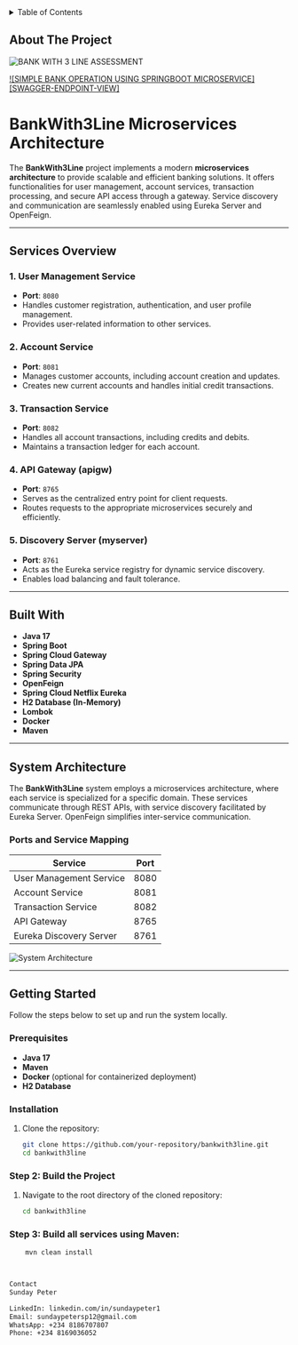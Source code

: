 <!-- TABLE OF CONTENTS -->
<details>
  <summary>Table of Contents</summary>
  <ol>
    <li>
      <a href="#about-the-project">About The Project</a>
    <li>
      <a href="#about-the-project">Built With</a>
    <li>
      <a href="#about-the-project">Getting Started</a>
    <li>
      <a href="#about-the-project">Features/Usage</a>
    <li>
      <a href="#about-the-project">Sample Test</a>
    <li>
      <a href="#about-the-project">Sample Data Persisting DB</a>
    <li>
      <a href="#about-the-project">Contact</a>
  </ol>
</details>

<!-- ABOUT THE PROJECT -->
## About The Project

![BANK WITH 3 LINE ASSESSMENT](endpoint_swagger.png)

[![SIMPLE BANK OPERATION USING SPRINGBOOT MICROSERVICE][SWAGGER-ENDPOINT-VIEW]](endpoint_swagger.png)

# BankWith3Line Microservices Architecture

The **BankWith3Line** project implements a modern **microservices architecture** to provide scalable and efficient banking solutions. It offers functionalities for user management, account services, transaction processing, and secure API access through a gateway. Service discovery and communication are seamlessly enabled using Eureka Server and OpenFeign.

---

## Services Overview

### 1. **User Management Service**
- **Port**: `8080`
- Handles customer registration, authentication, and user profile management.
- Provides user-related information to other services.

### 2. **Account Service**
- **Port**: `8081`
- Manages customer accounts, including account creation and updates.
- Creates new current accounts and handles initial credit transactions.

### 3. **Transaction Service**
- **Port**: `8082`
- Handles all account transactions, including credits and debits.
- Maintains a transaction ledger for each account.

### 4. **API Gateway (apigw)**
- **Port**: `8765`
- Serves as the centralized entry point for client requests.
- Routes requests to the appropriate microservices securely and efficiently.

### 5. **Discovery Server (myserver)**
- **Port**: `8761`
- Acts as the Eureka service registry for dynamic service discovery.
- Enables load balancing and fault tolerance.

---

## Built With

- **Java 17**
- **Spring Boot**
- **Spring Cloud Gateway**
- **Spring Data JPA**
- **Spring Security**
- **OpenFeign**
- **Spring Cloud Netflix Eureka**
- **H2 Database (In-Memory)**
- **Lombok**
- **Docker**
- **Maven**

---

## System Architecture

The **BankWith3Line** system employs a microservices architecture, where each service is specialized for a specific domain. These services communicate through REST APIs, with service discovery facilitated by Eureka Server. OpenFeign simplifies inter-service communication.

### Ports and Service Mapping
| Service                | Port  |
|------------------------|-------|
| User Management Service | 8080  |
| Account Service         | 8081  |
| Transaction Service     | 8082  |
| API Gateway             | 8765  |
| Eureka Discovery Server | 8761  |

![System Architecture](architecture_diagram.png)

---

## Getting Started

Follow the steps below to set up and run the system locally.

### Prerequisites

- **Java 17**
- **Maven**
- **Docker** (optional for containerized deployment)
- **H2 Database**

### Installation

1. Clone the repository:
   ```bash
   git clone https://github.com/your-repository/bankwith3line.git
   cd bankwith3line
### Step 2: Build the Project

1. Navigate to the root directory of the cloned repository:
   ```bash
   cd bankwith3line

### Step 3: Build all services using Maven:
 ```bash
     mvn clean install



Contact
Sunday Peter

LinkedIn: linkedin.com/in/sundaypeter1
Email: sundaypetersp12@gmail.com
WhatsApp: +234 8186707807
Phone: +234 8169036052